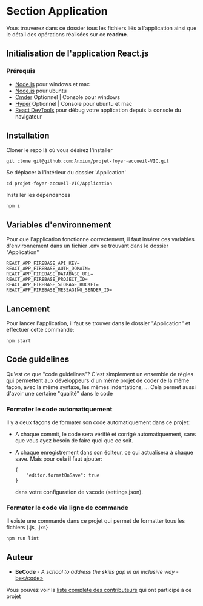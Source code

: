 # Section Application

Vous trouverez dans ce dossier tous les fichiers liés à l'application ainsi que le détail des opérations réalisées sur ce **readme**. 

## Initialisation de l'application React.js

### Prérequis

* [Node.js](https://nodejs.org/en/) pour windows et mac
* [Node.js](https://github.com/nodesource/distributions/blob/master/README.md) pour ubuntu
* [Cmder](http://cmder.net/) Optionnel | Console pour windows
* [Hyper](https://hyper.is/) Optionnel | Console pour ubuntu et mac
* [React DevTools](https://chrome.google.com/webstore/detail/react-developer-tools/fmkadmapgofadopljbjfkapdkoienihi) pour débug votre application depuis la console du navigateur

## Installation
Cloner le repo là où vous désirez l'installer
```
git clone git@github.com:Anxium/projet-foyer-accueil-VIC.git
```
Se déplacer à l'intérieur du dossier 'Application'
```
cd projet-foyer-accueil-VIC/Application
```
Installer les dépendances
```
npm i
```

## Variables d'environnement

Pour que l'application fonctionne correctement, il faut insérer ces variables d'environnement dans un fichier .env se trouvant dans le dossier "Application"

```
REACT_APP_FIREBASE_API_KEY=
REACT_APP_FIREBASE_AUTH_DOMAIN=
REACT_APP_FIREBASE_DATABASE_URL=
REACT_APP_FIREBASE_PROJECT_ID=
REACT_APP_FIREBASE_STORAGE_BUCKET=
REACT_APP_FIREBASE_MESSAGING_SENDER_ID=
```

## Lancement

Pour lancer l'application, il faut se trouver dans le dossier "Application" et effectuer cette commande:

```
npm start
```

## Code guidelines

Qu'est ce que "code guidelines"? C'est simplement un ensemble de règles qui permettent aux développeurs d'un même projet de coder de la même façon, avec la même syntaxe, les mêmes indentations, ... 
Cela permet aussi d'avoir une certaine "qualité" dans le code

### Formater le code automatiquement

 Il y a deux façons de formater son code automatiquement dans ce projet:

* A chaque commit, le code sera vérifié et corrigé automatiquement, sans que vous ayez besoin de faire quoi que ce soit.

* A chaque enregistrement dans son éditeur, ce qui actualisera à chaque save. Mais pour cela il faut ajouter:
    
    ```
    {
        "editor.formatOnSave": true
    }
    ```
    dans votre configuration de vscode (settings.json).
    

### Formater le code via ligne de commande

Il existe une commande dans ce projet qui permet de formatter tous les fichiers {.js, .jxs}

```
npm run lint
```

## Auteur

* **BeCode** - *A school to address the skills gap in an inclusive way* - [be<\/code>](https://github.com/becodeorg)

Vous pouvez voir la [liste complète des contributeurs](https://github.com/Anxium/projet-foyer-accueil-VIC/graphs/contributors) qui ont participé à ce projet
